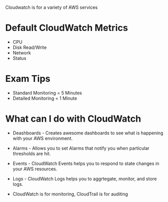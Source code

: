 Cloudwatch is for a variety of AWS services
# Default CloudWatch Metrics
* CPU
* Disk Read/Write
* Network
* Status

# Exam Tips
* Standard Monitoring = 5 Minutes
* Detailed Monitoring = 1 Minute

# What can I do with CloudWatch
* Deashboards - Creates awesome dashboards to see what is happening with your AWS environment.
* Alarms - Allows you to set Alarms that notify you when particular thresholds are hit.
* Events - CloudWatch Events helps you to respond to state changes in your AWS resources.
* Logs - CloudWatch Logs helps you to aggrtegate, monitor, and store logs.

* CloudWatch is for monitoring, CloudTrail is for auditing